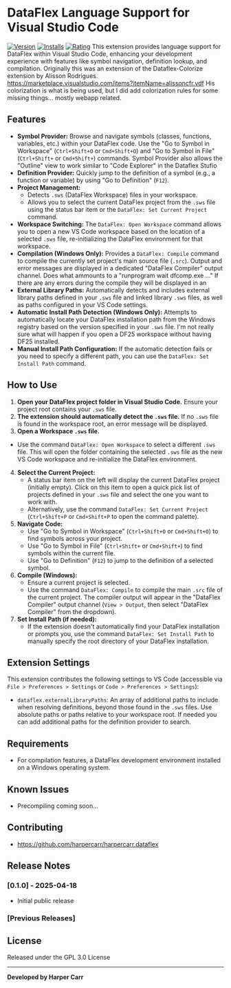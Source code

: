 # DataFlex Language Support for Visual Studio Code

[![Version](https://img.shields.io/vscode-marketplace/v/harpercarr.dataflex)](https://marketplace.visualstudio.com/items?itemName=harpercarr.dataflex)
[![Installs](https://img.shields.io/vscode-marketplace/i/harpercarr.dataflex)](https://marketplace.visualstudio.com/items?itemName=harpercarr.dataflex)
[![Rating](https://img.shields.io/vscode-marketplace/r/harpercarr.dataflex)](https://marketplace.visualstudio.com/items?itemName=harpercarr.dataflex)
This extension provides language support for DataFlex within Visual Studio Code, enhancing your development experience with features like symbol navigation, definition lookup, and compilation.
Originally this was an extension of the Dataflex-Colorize extension by Alisson Rodrigues. https://marketplace.visualstudio.com/items?itemName=alissoncfr.vdf  His colorization is what is being used, but I did add colorization rules for some missing things... mostly webapp related.

## Features

* **Symbol Provider:** Browse and navigate symbols (classes, functions, variables, etc.) within your DataFlex code. Use the "Go to Symbol in Workspace" (`Ctrl+Shift+O` or `Cmd+Shift+O`) and "Go to Symbol in File" (`Ctrl+Shift+` or `Cmd+Shift+`) commands.  Symbol Provider also allows the "Outline" view to work similar to "Code Explorer" in the Dataflex Stufio
* **Definition Provider:** Quickly jump to the definition of a symbol (e.g., a function or variable) by using "Go to Definition" (`F12`).
* **Project Management:**
    * Detects `.sws` (DataFlex Workspace) files in your workspace.
    * Allows you to select the current DataFlex project from the `.sws` file using the status bar item or the `DataFlex: Set Current Project` command.
* **Workspace Switching:** The `DataFlex: Open Workspace` command allows you to open a new VS Code workspace based on the location of a selected `.sws` file, re-initializing the DataFlex environment for that workspace.
* **Compilation (Windows Only):** Provides a `DataFlex: Compile` command to compile the currently set project's main source file (`.src`). Output and error messages are displayed in a dedicated "DataFlex Compiler" output channel.  Does what ammounts to a "runprogram wait dfcomp.exe ..."  If there are any errors during the compile they will be displayed in an 
* **External Library Paths:** Automatically detects and includes external library paths defined in your `.sws` file and linked library `.sws` files, as well as paths configured in your VS Code settings.
* **Automatic Install Path Detection (Windows Only):** Attempts to automatically locate your DataFlex installation path from the Windows registry based on the version specified in your `.sws` file.  I'm not really sure what will happen if you open a DF25 workspace without having DF25 installed.
* **Manual Install Path Configuration:** If the automatic detection fails or you need to specify a different path, you can use the `DataFlex: Set Install Path` command.

## How to Use

1.  **Open your DataFlex project folder in Visual Studio Code.** Ensure your project root contains your `.sws` file.
2.  **The extension should automatically detect the `.sws` file.** If no `.sws` file is found in the workspace root, an error message will be displayed.
3.  **Open a Workspace `.sws` file.**
* Use the command `DataFlex: Open Workspace` to select a different `.sws` file. This will open the folder containing the selected `.sws` file as the new VS Code workspace and re-initialize the DataFlex environment.
4.  **Select the Current Project:**
    * A status bar item on the left will display the current DataFlex project (initially empty). Click on this item to open a quick pick list of projects defined in your `.sws` file and select the one you want to work with.
    * Alternatively, use the command `DataFlex: Set Current Project` (`Ctrl+Shift+P` or `Cmd+Shift+P` to open the command palette).
5.  **Navigate Code:**
    * Use "Go to Symbol in Workspace" (`Ctrl+Shift+O` or `Cmd+Shift+O`) to find symbols across your project.
    * Use "Go to Symbol in File" (`Ctrl+Shift+` or `Cmd+Shift+`) to find symbols within the current file.
    * Use "Go to Definition" (`F12`) to jump to the definition of a selected symbol.
6.  **Compile (Windows):**
    * Ensure a current project is selected.
    * Use the command `DataFlex: Compile` to compile the main `.src` file of the current project. The compiler output will appear in the "DataFlex Compiler" output channel (`View > Output`, then select "DataFlex Compiler" from the dropdown).
7.  **Set Install Path (if needed):**
    * If the extension doesn't automatically find your DataFlex installation or prompts you, use the command `DataFlex: Set Install Path` to manually specify the root directory of your DataFlex installation.

## Extension Settings

This extension contributes the following settings to VS Code (accessible via `File > Preferences > Settings` or `Code > Preferences > Settings`):

* `dataflex.externalLibraryPaths`: An array of additional paths to include when resolving definitions, beyond those found in the `.sws` files. Use absolute paths or paths relative to your workspace root.  If needed you can add additional paths for the definition provider to search.

## Requirements

* For compilation features, a DataFlex development environment installed on a Windows operating system.

## Known Issues

* Precompiling coming soon...

## Contributing

* https://github.com/harpercarr/harpercarr.dataflex

## Release Notes

### [0.1.0] - 2025-04-18

* Initial public release

### [Previous Releases]

## License

Released under the GPL 3.0 License

---

**Developed by Harper Carr**


